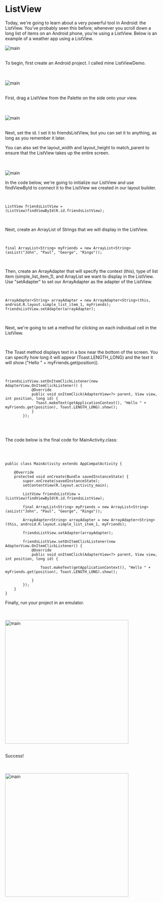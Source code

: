 
<h1>ListView</h1>



<p>Today, we're going to learn about a very powerful tool in Android: the ListView.  You've probably seen this before; whenever you scroll down a long list of items on an Android phone, you're using a ListView.  Below is an example of a weather app using a ListView.</p>

<img src = "img/weather.png" alt="main">
<br>
<br>
<p>To begin, first create an Android project.  I called mine ListViewDemo. </p>
<br>
<br>
<img src = "img/start.png" alt="main">
<br>
<br>
<p>First, drag a ListView from the Palette on the side onto your view.</p>
<br>
<br>
<img src = "img/main.png" alt="main">
<br>
<br>
<p>Next, set the id.  I set it to friendsListView, but you can set it to anything, as long as you remember it later.</p>
<p>You can also set the layout_width and layout_height to match_parent to ensure that the ListView takes up the entire screen. </p>
<br>
<br>
<img src = "img/id.png" alt="main">



<p></p>
<p></p>


<p>In the code below, we're going to initialize our ListView and use findViewById to connect it to the ListView we created in our layout builder. </p>
<br>

```
ListView friendsListView = (ListView)findViewById(R.id.friendsListView);
```

<br>
<p>Next, create an ArrayList of Strings that we will display in the ListView.</p>

<br>

```
final ArrayList<String> myFriends = new ArrayList<String>(asList("John", "Paul", "George", "Ringo"));
```

<br>

<p>Then, create an ArrayAdapter that will specify the context (this), type of list item (simple_list_item_1), and ArrayList we want to display in the ListView.  Use "setAdapter" to set our ArrayAdapter as the adapter of the ListView. </p>

<br>



```
ArrayAdapter<String> arrayAdapter = new ArrayAdapter<String>(this, android.R.layout.simple_list_item_1, myFriends);
friendsListView.setAdapter(arrayAdapter);
```

<br>

<p>Next, we're going to set a method for clicking on each individual cell in the ListView.  </p>

<br>

<p>The Toast method displays text in a box near the bottom of the screen.  You can specify how long it will appear (Toast.LENGTH_LONG) and the text it will show ("Hello " + myFriends.get(position)).</p>

<br>


```
friendsListView.setOnItemClickListener(new AdapterView.OnItemClickListener() {
            @Override
            public void onItemClick(AdapterView<?> parent, View view, int position, long id) {
              Toast.makeText(getApplicationContext(), "Hello " + myFriends.get(position), Toast.LENGTH_LONG).show();
            }
        });
```

<br>
<br>


<p>The code below is the final code for MainActivity.class:</p>

<br>
<br>

```
public class MainActivity extends AppCompatActivity {

    @Override
    protected void onCreate(Bundle savedInstanceState) {
        super.onCreate(savedInstanceState);
        setContentView(R.layout.activity_main);

        ListView friendsListView = (ListView)findViewById(R.id.friendsListView);

        final ArrayList<String> myFriends = new ArrayList<String>(asList("John", "Paul", "George", "Ringo"));

        ArrayAdapter<String> arrayAdapter = new ArrayAdapter<String>(this, android.R.layout.simple_list_item_1, myFriends);

        friendsListView.setAdapter(arrayAdapter);

        friendsListView.setOnItemClickListener(new AdapterView.OnItemClickListener() {
            @Override
            public void onItemClick(AdapterView<?> parent, View view, int position, long id) {

                Toast.makeText(getApplicationContext(), "Hello " + myFriends.get(position), Toast.LENGTH_LONG).show();

            }
        });
    }
}
```


<p>Finally, run your project in an emulator. </p>
<br>
<br>
<img src = "img/screenshot.png" width="400" alt="main">
<br>
<br>
<p>Success!</p>
<br>
<br>
<img src = "img/thumbsup.png" width="400" alt="main">
